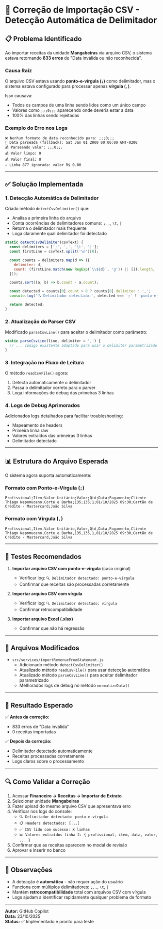 # 🔧 Correção de Importação CSV - Detecção Automática de Delimitador

## 📋 Problema Identificado

Ao importar receitas da unidade **Mangabeiras** via arquivo CSV, o sistema estava retornando **833 erros** de "Data inválida ou não reconhecida".

### Causa Raiz

O arquivo CSV estava usando **ponto-e-vírgula (`;`)** como delimitador, mas o sistema estava configurado para processar apenas **vírgula (`,`)**.

Isso causava:

- Todos os campos de uma linha sendo lidos como um único campo
- Valores como `;;;0;;;` aparecendo onde deveria estar a data
- 100% das linhas sendo rejeitadas

### Exemplo do Erro nos Logs

```
❌ Nenhum formato de data reconhecido para: ;;;0;;;
📅 Data parseada (fallback): Sat Jan 01 2000 00:00:00 GMT-0200
💰 Parseando valor: ;;;0;;;
💰 Valor limpo: 0
💰 Valor final: 0
⚠️ Linha 877 ignorada: valor R$ 0.00
```

---

## ✅ Solução Implementada

### 1. Detecção Automática de Delimitador

Criado método `detectCsvDelimiter()` que:

- Analisa a primeira linha do arquivo
- Conta ocorrências de delimitadores comuns: `;`, `,`, `\t`, `|`
- Retorna o delimitador mais frequente
- Loga claramente qual delimitador foi detectado

```javascript
static detectCsvDelimiter(csvText) {
  const delimiters = [';', ',', '\t', '|'];
  const firstLine = csvText.split('\n')[0];

  const counts = delimiters.map(d => ({
    delimiter: d,
    count: (firstLine.match(new RegExp(`\\${d}`, 'g')) || []).length,
  }));

  counts.sort((a, b) => b.count - a.count);

  const detected = counts[0].count > 0 ? counts[0].delimiter : ',';
  console.log('🔍 Delimitador detectado:', detected === ';' ? 'ponto-e-vírgula' : detected === ',' ? 'vírgula' : detected);

  return detected;
}
```

### 2. Atualização do Parser CSV

Modificado `parseCsvLine()` para aceitar o delimitador como parâmetro:

```javascript
static parseCsvLine(line, delimiter = ',') {
  // ... código existente adaptado para usar o delimiter parametrizado
}
```

### 3. Integração no Fluxo de Leitura

O método `readCsvFile()` agora:

1. Detecta automaticamente o delimitador
2. Passa o delimitador correto para o parser
3. Loga informações de debug das primeiras 3 linhas

### 4. Logs de Debug Aprimorados

Adicionados logs detalhados para facilitar troubleshooting:

- Mapeamento de headers
- Primeira linha raw
- Valores extraídos das primeiras 3 linhas
- Delimitador detectado

---

## 📊 Estrutura do Arquivo Esperada

O sistema agora suporta automaticamente:

### Formato com Ponto-e-Vírgula (`;`)

```csv
Profissional;Item;Valor Unitário;Valor;Qtd;Data;Pagamento;Cliente
Thiago Nepomuceno;Corte e Barba;135;135;1;01/10/2025 09:30;Cartão de Crédito - Mastercard;João Silva
```

### Formato com Vírgula (`,`)

```csv
Profissional,Item,Valor Unitário,Valor,Qtd,Data,Pagamento,Cliente
Thiago Nepomuceno,Corte e Barba,135,135,1,01/10/2025 09:30,Cartão de Crédito - Mastercard,João Silva
```

---

## 🧪 Testes Recomendados

1. **Importar arquivo CSV com ponto-e-vírgula** (caso original)
   - Verificar log: `🔍 Delimitador detectado: ponto-e-vírgula`
   - Confirmar que receitas são processadas corretamente

2. **Importar arquivo CSV com vírgula**
   - Verificar log: `🔍 Delimitador detectado: vírgula`
   - Confirmar retrocompatibilidade

3. **Importar arquivo Excel (.xlsx)**
   - Confirmar que não há regressão

---

## 📂 Arquivos Modificados

- `src/services/importRevenueFromStatement.js`
  - Adicionado método `detectCsvDelimiter()`
  - Atualizado método `readCsvFile()` para usar detecção automática
  - Atualizado método `parseCsvLine()` para aceitar delimitador parametrizado
  - Melhorados logs de debug no método `normalizeData()`

---

## 🎯 Resultado Esperado

✅ **Antes da correção:**

- 833 erros de "Data inválida"
- 0 receitas importadas

✅ **Depois da correção:**

- Delimitador detectado automaticamente
- Receitas processadas corretamente
- Logs claros sobre o processamento

---

## 🔍 Como Validar a Correção

1. Acessar **Financeiro → Receitas → Importar de Extrato**
2. Selecionar unidade **Mangabeiras**
3. Fazer upload do mesmo arquivo CSV que apresentava erro
4. Verificar nos logs do console:
   - `🔍 Delimitador detectado: ponto-e-vírgula`
   - `📋 Headers detectados: [...]`
   - `✅ CSV lido com sucesso: X linhas`
   - `📊 Valores extraídos linha 2: { profissional, item, data, valor, ... }`
5. Confirmar que as receitas aparecem no modal de revisão
6. Aprovar e inserir no banco

---

## 📝 Observações

- A detecção é **automática** - não requer ação do usuário
- Funciona com múltiplos delimitadores: `;`, `,`, `\t`, `|`
- Mantém **retrocompatibilidade** total com arquivos CSV com vírgula
- Logs ajudam a identificar rapidamente qualquer problema de formato

---

**Autor:** GitHub Copilot  
**Data:** 23/10/2025  
**Status:** ✅ Implementado e pronto para teste
